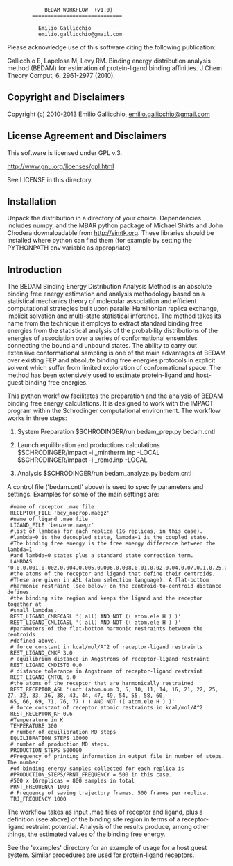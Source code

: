 		        BEDAM WORKFLOW  (v1.0)
		    =============================

			  Emilio Gallicchio
		      emilio.gallicchio@gmail.com

 Please acknowledge use of this software citing the following publication:

  Gallicchio E, Lapelosa M, Levy RM. Binding energy distribution
  analysis method (BEDAM) for estimation of protein-ligand binding
  affinities. J Chem Theory Comput, 6, 2961-2977 (2010).

 Copyright and Disclaimers
 -------------------------

 Copyright (c) 2010-2013 Emilio Gallicchio, emilio.gallicchio@gmail.com

 License Agreement and Disclaimers
 ---------------------------------

 This software is licensed under GPL v.3.
 
 http://www.gnu.org/licenses/gpl.html

 See LICENSE in this directory.

 Installation
 ------------

 Unpack the distribution in a directory of your choice. Dependencies
 includes numpy, and the MBAR python package of Michael Shirts and
 John Chodera downaloadable from http://simtk.org. These libraries
 should be installed where python can find them (for example by
 setting the PYTHONPATH env variable as appropriate)

 Introduction
 ------------

 The BEDAM Binding Energy Distribution Analysis Method is an absolute
 binding free energy estimation and analysis methodology based on a
 statistical mechanics theory of molecular association and efficient
 computational strategies built upon parallel Hamiltonian replica
 exchange, implicit solvation and multi-state statistical
 inference. The method takes its name from the technique it employs to
 extract standard binding free energies from the statistical analysis
 of the probability distributions of the energies of association over
 a series of conformational ensembles connecting the bound and unbound
 states. The ability to carry out extensive conformational sampling is
 one of the main advantages of BEDAM over existing FEP and absolute
 binding free energies protocols in explicit solvent which suffer from
 limited exploration of conformational space. The method has been
 extensively used to estimate protein-ligand and host-guest binding
 free energies.

 This python workflow facilitates the preparation and the analysis of
 BEDAM binding free energy calculations. It is designed to work with
 the IMPACT program within the Schrodinger computational
 environment. The workflow works in three steps:

1. System Preparation
 $SCHRODINGER/run bedam_prep.py bedam.cntl

2. Launch equilibration and productions calculations
$SCHRODINGER/impact -i <jobname>_mintherm.inp -LOCAL
$SCHRODINGER/impact -i <jobname>_remd.inp -LOCAL

3. Analysis
 $SCHRODINGER/run bedam_analyze.py bedam.cntl

A control file ('bedam.cntl' above) is used to specify parameters and
settings. Examples for some of the main settings are:

     #name of receptor .mae file
     RECEPTOR_FILE 'bcy_noprop.maegz'
     #name of ligand .mae file
     LIGAND_FILE 'benzene.maegz'
     #list of lambdas for each replica (16 replicas, in this case). 
     #lambda=0 is the decoupled state, lambda=1 is the coupled state.
     #The binding free energy is the free energy difference between the lambda=1
     #and lambda=0 states plus a standard state correction term.
     LAMBDAS '0.0,0.001,0.002,0.004,0.005,0.006,0.008,0.01,0.02,0.04,0.07,0.1,0.25,0.5,0.75,1.0'
     #the atoms of the receptor and ligand that define their centroids. 
     #These are given in ASL (atom selection language). A flat-bottom
     #harmonic restraint (see below) on the centroid-to-centroid distance defines
     #the binding site region and keeps the ligand and the receptor together at
     #small lambdas.
     REST_LIGAND_CMRECASL '( all) AND NOT (( atom.ele H ) )'
     REST_LIGAND_CMLIGASL '( all) AND NOT (( atom.ele H ) )'
     #parameters of the flat-bottom harmonic restraints between the centroids
     #defined above.
     # force constant in kcal/mol/A^2 of receptor-ligand restraints
     REST_LIGAND_CMKF 3.0
     # equilibrium distance in Angstroms of receptor-ligand restraint
     REST_LIGAND_CMDIST0 0.0
     # distance tolerance in Angstroms of receptor-ligand restraint
     REST_LIGAND_CMTOL 6.0
     #the atoms of the receptor that are harmonically restrained
     REST_RECEPTOR_ASL '(not (atom.num 3, 5, 10, 11, 14, 16, 21, 22, 25, 27, 32, 33, 36, 38, 43, 44, 47, 49, 54, 55, 58, 60,
     65, 66, 69, 71, 76, 77 ) ) AND NOT (( atom.ele H ) )'
     # force constant of receptor atomic restraints in kcal/mol/A^2
     REST_RECEPTOR_KF 0.6
     #Temperature in K
     TEMPERATURE 300
     # number of equilibration MD steps
     EQUILIBRATION_STEPS 10000
     # number of production MD steps.
     PRODUCTION_STEPS 500000
     #Frequency of printing information in output file in number of steps. The number
     #of binding energy samples collected for each replica is
     #PRODUCTION_STEPS/PRNT_FREQUENCY = 500 in this case.
     #500 x 16replicas = 800 samples in total
     PRNT_FREQUENCY 1000
     # Frequency of saving trajectory frames. 500 frames per replica.
     TRJ_FREQUENCY 1000
     
The workflow takes as input .mae files of receptor and ligand, plus a
definition (see above) of the binding site region in terms of
a receptor-ligand restraint potential. Analysis of the results produce,
among other things, the estimated values of the binding free energy.

See the 'examples' directory for an example of usage for a host guest
system. Similar procedures are used for protein-ligand receptors.
